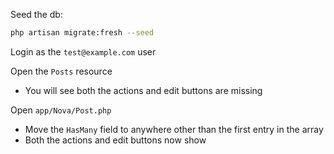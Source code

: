 Seed the db:
```bash
php artisan migrate:fresh --seed
```

Login as the `test@example.com` user

Open the `Posts` resource
- You will see both the actions and edit buttons are missing

Open `app/Nova/Post.php`
- Move the `HasMany` field to anywhere other than the first entry in the array
- Both the actions and edit buttons now show
